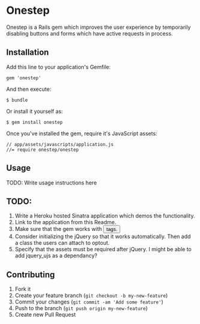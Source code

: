 # Onestep

Onestep is a Rails gem which improves the user experience by temporarily disabling buttons and forms which have active requests in process.

## Installation

Add this line to your application's Gemfile:

    gem 'onestep'

And then execute:

    $ bundle

Or install it yourself as:

    $ gem install onestep

Once you've installed the gem, require it's JavaScript assets:

    // app/assets/javascripts/application.js
    //= require onestep/onestep

## Usage

TODO: Write usage instructions here

## TODO:

 1. Write a Heroku hosted Sinatra application which demos the functionality.
 2. Link to the application from this Readme.
 3. Make sure that the gem works with <button> tags.
 4. Consider initializing the jQuery so that it works automatically. Then add
    a class the users can attach to optout.
 5. Specify that the assets must be required after jQuery. I might be able to
    add jquery_ujs as a dependancy?

## Contributing

1. Fork it
2. Create your feature branch (`git checkout -b my-new-feature`)
3. Commit your changes (`git commit -am 'Add some feature'`)
4. Push to the branch (`git push origin my-new-feature`)
5. Create new Pull Request
